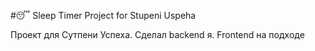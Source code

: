 #😴 Sleep Timer
Project for Stupeni Uspeha

Проект для Сутпени Успеха. Сделал backend я. Frontend на подходе
